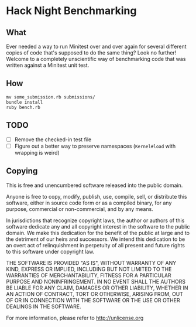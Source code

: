 # Hack Night Benchmarking

## What

Ever needed a way to run Minitest over and over again for several different
copies of code that's supposed to do the same thing? Look no further! Welcome
to a completely unscientific way of benchmarking code that was written against
a Minitest unit test.

## How

    mv some_submission.rb submissions/
    bundle install
    ruby bench.rb

## TODO

- [ ] Remove the checked-in test file
- [ ] Figure out a better way to preserve namespaces (`Kernel#load` with wrapping is weird)

## Copying

This is free and unencumbered software released into the public domain.

Anyone is free to copy, modify, publish, use, compile, sell, or
distribute this software, either in source code form or as a compiled
binary, for any purpose, commercial or non-commercial, and by any
means.

In jurisdictions that recognize copyright laws, the author or authors
of this software dedicate any and all copyright interest in the
software to the public domain. We make this dedication for the benefit
of the public at large and to the detriment of our heirs and
successors. We intend this dedication to be an overt act of
relinquishment in perpetuity of all present and future rights to this
software under copyright law.

THE SOFTWARE IS PROVIDED "AS IS", WITHOUT WARRANTY OF ANY KIND,
EXPRESS OR IMPLIED, INCLUDING BUT NOT LIMITED TO THE WARRANTIES OF
MERCHANTABILITY, FITNESS FOR A PARTICULAR PURPOSE AND NONINFRINGEMENT.
IN NO EVENT SHALL THE AUTHORS BE LIABLE FOR ANY CLAIM, DAMAGES OR
OTHER LIABILITY, WHETHER IN AN ACTION OF CONTRACT, TORT OR OTHERWISE,
ARISING FROM, OUT OF OR IN CONNECTION WITH THE SOFTWARE OR THE USE OR
OTHER DEALINGS IN THE SOFTWARE.

For more information, please refer to <http://unlicense.org>
